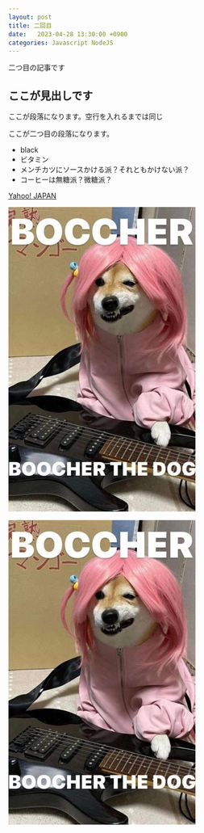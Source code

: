 ```yaml
---
layout: post
title: 二回目
date:   2023-04-28 13:30:00 +0900
categories: Javascript NodeJS
---
```

二つ目の記事です

## ここが見出しです
ここが段落になります。空行を入れるまでは同じ

ここが二つ目の段落になります。

- black
- ビタミン
- メンチカツにソースかける派？それともかけない派？
- コーヒーは無糖派？微糖派？


[Yahoo! JAPAN](https://www.yahoo.co.jp)

![着せられた犬](/assets/images/78258.jpg)

[![着せられた犬](/assets/images/78258.jpg)](https://www.yahoo.co.jp)

